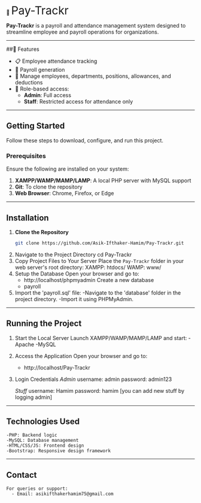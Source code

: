 🚀 <span style="font-size:30px;">Pay-Trackr</span>

**Pay-Trackr** is a payroll and attendance management system designed to streamline employee and payroll operations for organizations. 

---

##📌 Features
- 📋 Employee attendance tracking
- 💼 Payroll generation
- 🏢 Manage employees, departments, positions, allowances, and deductions
- 🔐 Role-based access:
  - **Admin**: Full access
  - **Staff**: Restricted access for attendance only

---

## Getting Started

Follow these steps to download, configure, and run this project.

### Prerequisites
Ensure the following are installed on your system:
1. **XAMPP/WAMP/MAMP/LAMP**: A local PHP server with MySQL support
2. **Git**: To clone the repository
3. **Web Browser**: Chrome, Firefox, or Edge

---

## Installation

1. **Clone the Repository**
   ```bash
   git clone https://github.com/Asik-Ifthaker-Hamim/Pay-Trackr.git
2. Navigate to the Project Directory
   cd Pay-Trackr
3. Copy Project Files to Your Server
   Place the `Pay-Trackr` folder in your web server's root directory:
      XAMPP: htdocs/
      WAMP: www/
4. Setup the Database
   Open your browser and go to:
     - http://localhost/phpmyadmin
   Create a new database
     - payroll
5. Import the 'payroll.sql' file:
    -Navigate to the 'database' folder in the project directory.
    -Import it using PHPMyAdmin.

---


## Running the Project

1. Start the Local Server
   Launch XAMPP/WAMP/MAMP/LAMP and start:
      -Apache
      -MySQL
2. Access the Application
   Open your browser and go to:
      - http://localhost/Pay-Trackr
3. Login Credentials
   *Admin*
    username: admin
    password: admin123

    *Stuff*
    username: Hamim
    password: hamim
    [you can add new stuff by logging admin]

---


## Technologies Used

    -PHP: Backend logic
    -MySQL: Database management
    -HTML/CSS/JS: Frontend design
    -Bootstrap: Responsive design framework

---

## Contact
    For queries or support:
      - Email: asikifthakerhamim75@gmail.com


